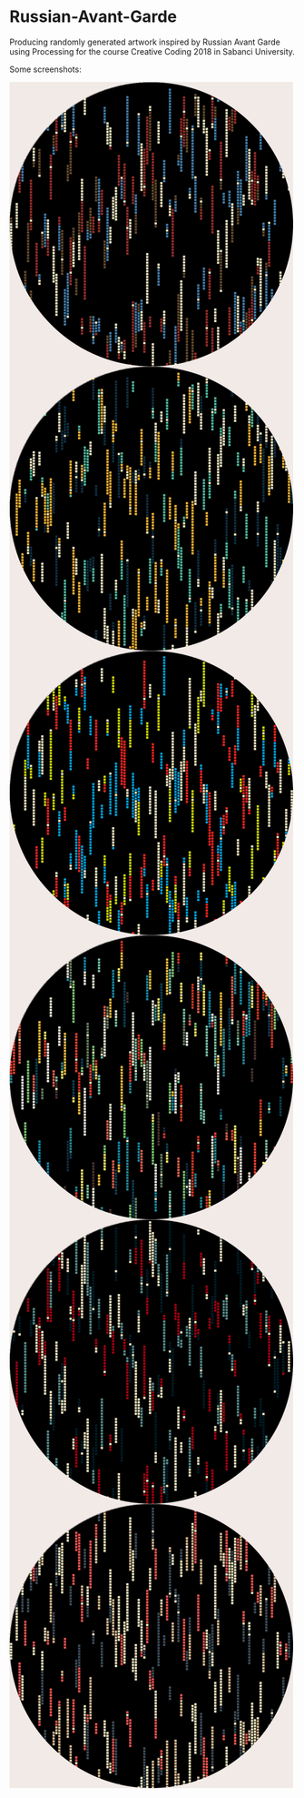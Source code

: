 # Russian-Avant-Garde
Producing randomly generated artwork inspired by Russian Avant Garde using Processing for the course Creative Coding 2018 in Sabanci University.

Some screenshots:

<img src="avant_garde/screenshots/art-01.png" align="center" width="500">
<img src="avant_garde/screenshots/art-11.png" align="center" width="500">

<img src="avant_garde/screenshots/art-71.png" align="center" width="500">
<img src="avant_garde/screenshots/art-rand2.png" align="center" width="500">

<img src="avant_garde/screenshots/art-21.png" align="center" width="500">
<img src="avant_garde/screenshots/art-61.png" align="center" width="500">
